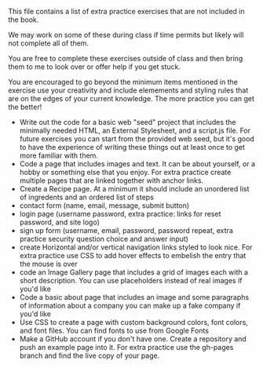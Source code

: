 This file contains a list of extra practice exercises that are not included in the book.

We may work on some of these during class if time permits but likely will not complete all of them.

You are free to complete these exercises outside of class and then bring them to me to look over or offer help if you get stuck.

You are encouraged to go beyond the minimum items mentioned in the exercise use your creativity and include elemements and styling rules that are on the edges of your current knowledge. The more practice you can get the better!

- Write out the code for a basic web "seed" project that includes the minimally needed HTML, an External Stylesheet, and a script.js file. For future exercises you can start from the provided web seed, but it's good to have the experience of writing these things out at least once to get more familiar with them.
- Code a page that includes images and text. It can be about yourself, or a hobby or something else  that you enjoy. For extra practice create multiple pages that are linked together with anchor links.
- Create a Recipe page. At a minimum it should include an unordered list of ingredents and an ordered list of steps
- contact form (name, email, message, submit button)
- login page (username password, extra practice: links for reset password, and site logo)
- sign up form (username,  email, password, password repeat, extra practice security question choice and answer input)
- create Horizontal and/or vertical navigation links styled to look nice. For extra practice use CSS to add hover effects to embelish the entry that the mouse is over
- code an Image Gallery page that includes a grid of images each with a short description. You can use placeholders instead of real images if you'd like
- Code a basic about page that includes an image and some paragraphs of information about a company you can make up a fake company if you'd like
- Use CSS to create a page with custom background colors, font colors, and font files. You can find fonts to use from Google Fonts
- Make a GitHub account if you don't have one. Create a repository and push an example page into it. For extra practice use the gh-pages branch and find the live copy of your page.
